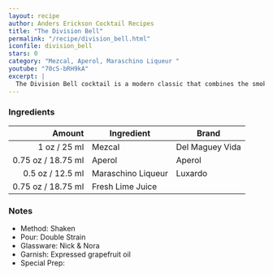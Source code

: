 ```yaml
---
layout: recipe
author: Anders Erickson Cocktail Recipes
title: "The Division Bell"
permalink: "/recipe/division_bell.html"
iconfile: division_bell
stars: 0
category: "Mezcal, Aperol, Maraschino Liqueur "
youtube: "70cS-bRH9kA"
excerpt: |
  The Division Bell cocktail is a modern classic that combines the smoky flavors of mezcal with the bitter-sweetness of Aperol and the cherry notes of Maraschino liqueur.
---
```


### Ingredients

|  Amount | Ingredient         | Brand           |
| ------: | ------------------ | --------------- |
|    1 oz / 25 ml | Mezcal             | Del Maguey Vida |
| 0.75 oz / 18.75 ml | Aperol             | Aperol          |
|  0.5 oz / 12.5 ml | Maraschino Liqueur | Luxardo         |
| 0.75 oz / 18.75 ml | Fresh Lime Juice   |

### Notes

- Method: Shaken
- Pour: Double Strain
- Glassware: Nick & Nora
- Garnish: Expressed grapefruit oil
- Special Prep:
